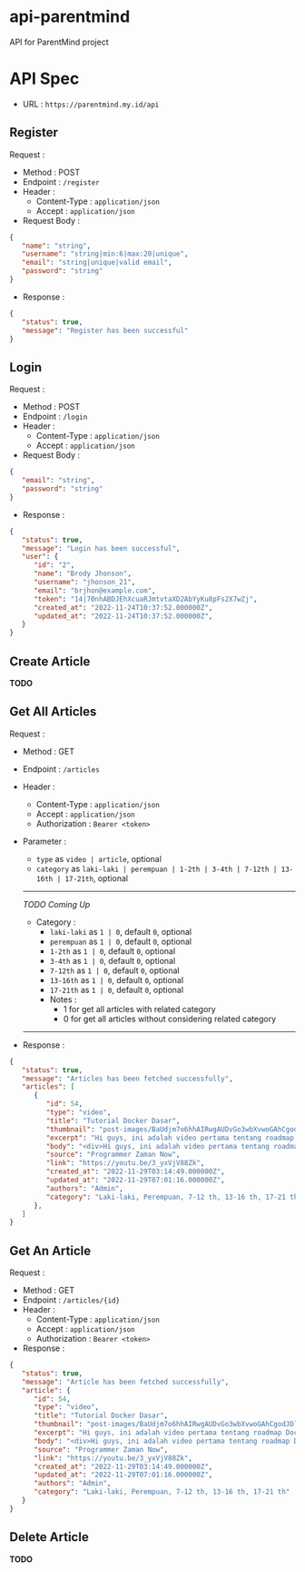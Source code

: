 # api-parentmind
API for ParentMind project

# API Spec
- URL : `https://parentmind.my.id/api`

## Register
Request :
- Method : POST
- Endpoint : `/register`
- Header :
  - Content-Type : `application/json`
  - Accept : `application/json`
- Request Body :
  
```json
{
   "name": "string",
   "username": "string|min:6|max:20|unique",
   "email": "string|unique|valid email",
   "password": "string"
}
```
- Response :
```json
{
   "status": true,
   "message": "Register has been successful"
}
```

## Login
Request :
- Method : POST
- Endpoint : `/login`
- Header :
  - Content-Type : `application/json`
  - Accept : `application/json`
- Request Body :
  
```json
{
   "email": "string",
   "password": "string"
}
```
- Response :
```json
{
   "status": true,
   "message": "Login has been successful",
   "user": {
      "id": "2",
      "name": "Brody Jhonson",
      "username": "jhonson_21",
      "email": "brjhon@example.com",
      "token": "14|70nhABDJEhXcuaRJmtvtaXD2AbYyKu8pFs2X7wZj",
      "created_at": "2022-11-24T10:37:52.000000Z",
      "updated_at": "2022-11-24T10:37:52.000000Z",
   }
}
```
## Create Article
**TODO**

## Get All Articles
Request :
- Method : GET
- Endpoint : `/articles`
- Header :
  - Content-Type : `application/json`
  - Accept : `application/json`
  - Authorization : `Bearer <token>`
- Parameter :
  - `type` as `video | article`, optional
  - `category` as `laki-laki | perempuan | 1-2th | 3-4th | 7-12th | 13-16th | 17-21th`, optional
  
  ----------------
  *TODO Coming Up*
  - Category :
    - `laki-laki` as `1 | 0`, default `0`, optional
    - `perempuan` as `1 | 0`, default `0`, optional
    - `1-2th` as `1 | 0`, default `0`, optional
    - `3-4th` as `1 | 0`, default `0`, optional
    - `7-12th` as `1 | 0`, default `0`, optional
    - `13-16th` as `1 | 0`, default `0`, optional
    - `17-21th` as `1 | 0`, default `0`, optional
    - Notes :
      - 1 for get all articles with related category
      - 0 for get all articles without considering related category
  ----------------
- Response :
```json
{
   "status": true,
   "message": "Articles has been fetched successfully",
   "articles": [
      {
         "id": 54,
         "type": "video",
         "title": "Tutorial Docker Dasar",
         "thumbnail": "post-images/BaUdjm7o6hhAIRwgAUDvGo3wbXvwoGAhCgodJDl3.jpg",
         "excerpt": "Hi guys, ini adalah video pertama tentang roadmap Docker, dimana di video pertama ini, kita akan membahas tentang dasar-dasar Docker.#docker #container #programmerzamannow Slide : https://docs.google....",
         "body": "<div>Hi guys, ini adalah video pertama tentang roadmap Docker, dimana di video pertama ini, kita akan membahas tentang dasar-dasar Docker.<br><br><a href=\"https://www.youtube.com/hashtag/docker\">#docker</a> <a href=\"https://www.youtube.com/hashtag/container\">#container</a> <a href=\"https://www.youtube.com/hashtag/programmerzamannow\">#programmerzamannow</a>",
         "source": "Programmer Zaman Now",
         "link": "https://youtu.be/3_yxVjV88Zk",
         "created_at": "2022-11-29T03:14:49.000000Z",
         "updated_at": "2022-11-29T07:01:16.000000Z",
         "authors": "Admin",
         "category": "Laki-laki, Perempuan, 7-12 th, 13-16 th, 17-21 th"
      },
   ]
}
```

## Get An Article
Request :
- Method : GET
- Endpoint : `/articles/{id}`
- Header :
  - Content-Type : `application/json`
  - Accept : `application/json`
  - Authorization : `Bearer <token>`
- Response :
```json
{
   "status": true,
   "message": "Article has been fetched successfully",
   "article": {
      "id": 54,
      "type": "video",
      "title": "Tutorial Docker Dasar",
      "thumbnail": "post-images/BaUdjm7o6hhAIRwgAUDvGo3wbXvwoGAhCgodJDl3.jpg",
      "excerpt": "Hi guys, ini adalah video pertama tentang roadmap Docker, dimana di video pertama ini, kita akan membahas tentang dasar-dasar Docker.#docker #container #programmerzamannow Slide : https://docs.google....",
      "body": "<div>Hi guys, ini adalah video pertama tentang roadmap Docker, dimana di video pertama ini, kita akan membahas tentang dasar-dasar Docker.<br><br><a href=\"https://www.youtube.com/hashtag/docker\">#docker</a> <a href=\"https://www.youtube.com/hashtag/container\">#container</a> <a href=\"https://www.youtube.com/hashtag/programmerzamannow\">#programmerzamannow</a>",
      "source": "Programmer Zaman Now",
      "link": "https://youtu.be/3_yxVjV88Zk",
      "created_at": "2022-11-29T03:14:49.000000Z",
      "updated_at": "2022-11-29T07:01:16.000000Z",
      "authors": "Admin",
      "category": "Laki-laki, Perempuan, 7-12 th, 13-16 th, 17-21 th"
   }
}
```

## Delete Article
  **TODO**